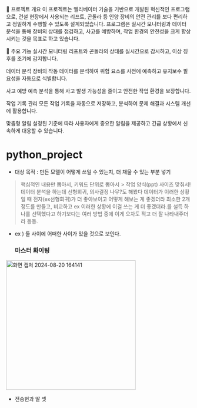 📜 프로젝트 개요
이 프로젝트는 엘리베이터 기술을 기반으로 개발된 혁신적인 프로그램으로, 건설 현장에서 사용되는 리프트, 곤돌라 등 인양 장비의 안전 관리를 보다 편리하고 정밀하게 수행할 수 있도록 설계되었습니다. 프로그램은 실시간 모니터링과 데이터 분석을 통해 장비의 상태를 점검하고, 사고를 예방하며, 작업 환경의 안전성을 크게 향상시키는 것을 목표로 하고 있습니다.

🚀 주요 기능
실시간 모니터링
리프트와 곤돌라의 상태를 실시간으로 감시하고, 이상 징후를 조기에 감지합니다.

데이터 분석
장비의 작동 데이터를 분석하여 위험 요소를 사전에 예측하고 유지보수 필요성을 자동으로 식별합니다.

사고 예방
예측 분석을 통해 사고 발생 가능성을 줄이고 안전한 작업 환경을 보장합니다.

작업 기록 관리
모든 작업 기록을 자동으로 저장하고, 분석하여 문제 해결과 시스템 개선에 활용합니다.

맞춤형 알림
설정된 기준에 따라 사용자에게 중요한 알림을 제공하고 긴급 상황에서 신속하게 대응할 수 있습니다.










# python_project
+ 대상 목적
: 만든 모델이 어떻게 쓰일 수 있는지, 더 채울 수 있는 부분 넣기
> 핵심적인 내용만 뽑아서, 키워드 단위로 뽑아서 > 작업
양식(ppt) 사이즈 맞춰서!
데이터 분석을 하는데 선형회귀, 의사결정 나무?도 해봤다
데이터가 이러한 상황일 때 전자(ex선형회귀)가 더 좋아보이고 어떻게 해보는 게 좋겠더라
최소한 2개 정도를 만들고, 비교하고 ex 이러한 상황에 이걸 쓰는 게 더 좋겠더라.를 설득
하나를 선택했다고 하기보다는 여러 방법 중에 이게 오차도 적고 더 잘 나타내주더라 등등.

+ ex ) 둘 사이에 어떠한 사이가 있을 것으로 보인다.

  ### 마스터 화이팅
<img width="352" alt="화면 캡처 2024-08-20 164141" src="https://github.com/user-attachments/assets/0386c355-7036-4b9c-9c22-8a4eb81e6693">

- 전승현과 딸 셋



